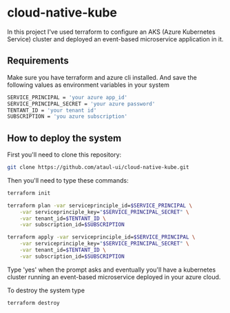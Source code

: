 


# cloud-native-kube
In this project I've used terraform to configure an AKS (Azure Kubernetes Service) cluster and deployed an event-based microservice application in it.



## Requirements
Make sure you have terraform and azure cli installed. And save the following values as environment variables in your system
```bash
SERVICE_PRINCIPAL = 'your azure app_id'
SERVICE_PRINCIPAL_SECRET = 'your azure password'
TENTANT_ID = 'your tenant id'
SUBSCRIPTION = 'you azure subscription'
```


## How to deploy the system

First you'll need to clone this repository:
```bash
git clone https://github.com/ataul-ui/cloud-native-kube.git 
```

Then you'll need to type these commands:
```bash
terraform init

terraform plan -var serviceprinciple_id=$SERVICE_PRINCIPAL \
    -var serviceprinciple_key="$SERVICE_PRINCIPAL_SECRET" \
    -var tenant_id=$TENTANT_ID \
    -var subscription_id=$SUBSCRIPTION

terraform apply -var serviceprinciple_id=$SERVICE_PRINCIPAL \
    -var serviceprinciple_key="$SERVICE_PRINCIPAL_SECRET" \
    -var tenant_id=$TENTANT_ID \
    -var subscription_id=$SUBSCRIPTION
```

Type 'yes' when the prompt asks and eventually you'll have a kubernetes cluster running an event-based microservice deployed in your azure cloud.

To destroy the system type
```bash
terraform destroy 
```

